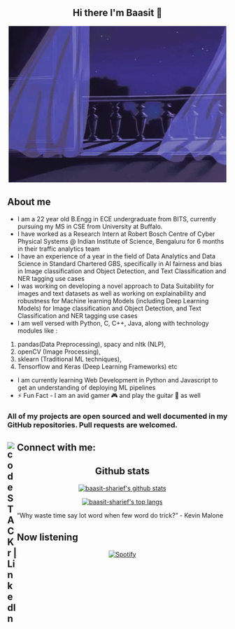 <div align="center">

## Hi there I'm Baasit :wave: 

![First](media/first.gif)

</div>

## About me

- I am a 22 year old B.Engg in ECE undergraduate from BITS, currently pursuing my MS in CSE from University at Buffalo.
- I have worked as a Research Intern at Robert Bosch Centre of Cyber Physical Systems @ Indian Institute of Science, Bengaluru for 6 months in their traffic analytics team
- I have an experience of a year in the field of Data Analytics and Data Science in Standard Chartered GBS, specifically in AI fairness and bias in Image classification and Object Detection, and Text Classification and NER tagging use cases
- I was working on developing a novel approach to Data Suitability for images and text datasets as well as working on explainability and robustness for Machine learning Models (including Deep Learning Models) for Image classification and Object Detection, and Text Classification and NER tagging use cases  
- I am well versed with Python, C, C++, Java, along with technology modules like :
1. pandas(Data Preprocessing), spacy and nltk (NLP),
2. openCV (Image Processing), 
3. sklearn (Traditional ML techniques), 
4. Tensorflow and Keras (Deep Learning Frameworks) etc
- I am currently learning Web Development in Python and Javascript to get an understanding of deploying ML pipelines
- :zap: Fun Fact - I am an avid gamer :video_game: and play the guitar :guitar: as well


### All of my projects are open sourced and well documented in my GitHub repositories. Pull requests are welcomed.

## Connect with me: [<img align="left" alt="codeSTACKr | LinkedIn" width="22px" src="https://cdn.jsdelivr.net/npm/simple-icons@v3/icons/linkedin.svg" />](https://www.linkedin.com/in/baasit-sharief/)


<div align="center">

## Github stats

[![baasit-sharief's github stats](https://github-readme-stats-baasitsharief.vercel.app/api?username=baasitsharief&count_private=true&show_icons=true&theme=synthwave)](https://www.youtube.com/watch?v=EVSqUl-FtCI)

[![baasit-sharief's top langs](https://github-readme-stats-baasitsharief.vercel.app/api/top-langs/?username=baasitsharief&hide=Jupyter+Notebook&theme=synthwave)](https://github.com/baasitsharief/github-readme-stats)

</div>

“Why waste time say lot word when few word do trick?” - Kevin Malone

## Now listening

<div align="center">

[![Spotify](https://novatorem-beige-three.vercel.app/api/spotify)](https://open.spotify.com/user/31ersehmw3n7cjhqadh3jgltq6bi)

</div>
